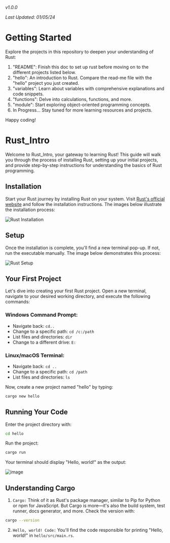 *v1.0.0* 

*Last Updated: 01/05/24*

# Getting Started

Explore the projects in this repository to deepen your understanding of Rust:

1. "README": Finish this doc to set up rust before moving on to the different projects listed below.
2. "hello": An introduction to Rust. Compare the read-me file with the "hello" project you just created.
3. "variables": Learn about variables with comprehensive explanations and code snippets.
4. "functions": Delve into calculations, functions, and more.
5. "module": Start exploring object-oriented programming concepts.
6. In Progress... Stay tuned for more learning resources and projects.

Happy coding!

# Rust_Intro

Welcome to Rust_Intro, your gateway to learning Rust! This guide will walk you through the process of installing Rust, setting up your initial projects, and provide step-by-step instructions for understanding the basics of Rust programming.

## Installation

Start your Rust journey by installing Rust on your system. Visit [Rust's official website](https://www.rust-lang.org/tools/install) and follow the installation instructions. The images below illustrate the installation process:

![Rust Installation](https://github.com/jvick1/Rust_Intro/assets/32043066/f51906c7-9dfe-4698-ade1-d020feea1226)

## Setup

Once the installation is complete, you'll find a new terminal pop-up. If not, run the executable manually. The image below demonstrates this process:

![Rust Setup](https://github.com/jvick1/Rust_Intro/assets/32043066/b6342cff-af8c-46b4-947d-193658882380)

## Your First Project

Let's dive into creating your first Rust project. Open a new terminal, navigate to your desired working directory, and execute the following commands:

### Windows Command Prompt:

- Navigate back: `cd..`
- Change to a specific path: `cd /c:/path`
- List files and directories: `dir`
- Change to a different drive: `E:`

### Linux/macOS Terminal:

- Navigate back: `cd ..`
- Change to a specific path: `cd /path`
- List files and directories: `ls`

Now, create a new project named "hello" by typing:

```bash
cargo new hello
```

## Running Your Code
Enter the project directory with:

```bash
cd hello
```

Run the project:

```bash
cargo run
```

Your terminal should display "Hello, world!" as the output:

![image](https://github.com/jvick1/Rust_Intro/assets/32043066/4122c1ec-3eb8-4e0e-a079-1d4bb7491aa0)

## Understanding Cargo

1. `Cargo:` Think of it as Rust's package manager, similar to Pip for Python or npm for JavaScript. But Cargo is more—it's also the build system, test runner, docs generator, and more. Check the version with:

```bash
cargo --version
```
   
2. `Hello, world! Code:` You'll find the code responsible for printing "Hello, world!" in `hello/src/main.rs`.

